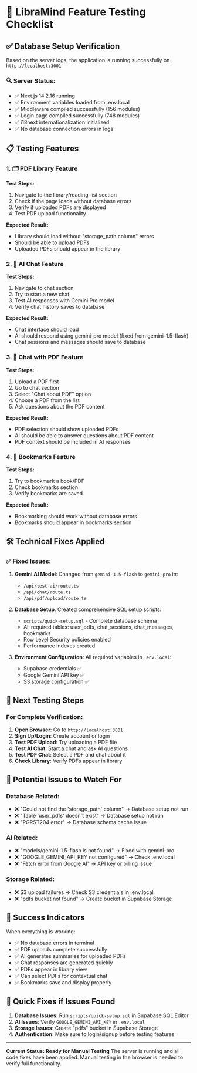 # 🚀 LibraMind Feature Testing Checklist

## ✅ Database Setup Verification

Based on the server logs, the application is running successfully on `http://localhost:3001`

### 🔍 Server Status: 
- ✅ Next.js 14.2.16 running
- ✅ Environment variables loaded from .env.local
- ✅ Middleware compiled successfully (156 modules)
- ✅ Login page compiled successfully (748 modules)
- ✅ i18next internationalization initialized
- ✅ No database connection errors in logs

## 📋 Testing Features

### 1. 🗂️ PDF Library Feature
**Test Steps:**
1. Navigate to the library/reading-list section
2. Check if the page loads without database errors
3. Verify if uploaded PDFs are displayed
4. Test PDF upload functionality

**Expected Result:** 
- Library should load without "storage_path column" errors
- Should be able to upload PDFs
- Uploaded PDFs should appear in the library

### 2. 🤖 AI Chat Feature  
**Test Steps:**
1. Navigate to chat section
2. Try to start a new chat
3. Test AI responses with Gemini Pro model
4. Verify chat history saves to database

**Expected Result:**
- Chat interface should load
- AI should respond using gemini-pro model (fixed from gemini-1.5-flash)
- Chat sessions and messages should save to database

### 3. 📖 Chat with PDF Feature
**Test Steps:**
1. Upload a PDF first
2. Go to chat section
3. Select "Chat about PDF" option
4. Choose a PDF from the list
5. Ask questions about the PDF content

**Expected Result:**
- PDF selection should show uploaded PDFs
- AI should be able to answer questions about PDF content
- PDF context should be included in AI responses

### 4. 🔖 Bookmarks Feature
**Test Steps:**
1. Try to bookmark a book/PDF
2. Check bookmarks section
3. Verify bookmarks are saved

**Expected Result:**
- Bookmarking should work without database errors
- Bookmarks should appear in bookmarks section

## 🛠️ Technical Fixes Applied

### ✅ Fixed Issues:
1. **Gemini AI Model**: Changed from `gemini-1.5-flash` to `gemini-pro` in:
   - `/api/test-ai/route.ts`
   - `/api/chat/route.ts` 
   - `/api/pdf/upload/route.ts`

2. **Database Setup**: Created comprehensive SQL setup scripts:
   - `scripts/quick-setup.sql` - Complete database schema
   - All required tables: user_pdfs, chat_sessions, chat_messages, bookmarks
   - Row Level Security policies enabled
   - Performance indexes created

3. **Environment Configuration**: All required variables in `.env.local`:
   - Supabase credentials ✅
   - Google Gemini API key ✅
   - S3 storage configuration ✅

## 🎯 Next Testing Steps

### For Complete Verification:
1. **Open Browser**: Go to `http://localhost:3001`
2. **Sign Up/Login**: Create account or login
3. **Test PDF Upload**: Try uploading a PDF file
4. **Test AI Chat**: Start a chat and ask AI questions
5. **Test PDF Chat**: Select a PDF and chat about it
6. **Check Library**: Verify PDFs appear in library

## 🚨 Potential Issues to Watch For

### Database Related:
- ❌ "Could not find the 'storage_path' column" → Database setup not run
- ❌ "Table 'user_pdfs' doesn't exist" → Database setup not run
- ❌ "PGRST204 error" → Database schema cache issue

### AI Related:  
- ❌ "models/gemini-1.5-flash is not found" → Fixed with gemini-pro
- ❌ "GOOGLE_GEMINI_API_KEY not configured" → Check .env.local
- ❌ "Fetch error from Google AI" → API key or billing issue

### Storage Related:
- ❌ S3 upload failures → Check S3 credentials in .env.local
- ❌ "pdfs bucket not found" → Create bucket in Supabase Storage

## 🎉 Success Indicators

When everything is working:
- ✅ No database errors in terminal
- ✅ PDF uploads complete successfully 
- ✅ AI generates summaries for uploaded PDFs
- ✅ Chat responses are generated quickly
- ✅ PDFs appear in library view
- ✅ Can select PDFs for contextual chat
- ✅ Bookmarks save and display properly

## 🔧 Quick Fixes if Issues Found

1. **Database Issues**: Run `scripts/quick-setup.sql` in Supabase SQL Editor
2. **AI Issues**: Verify `GOOGLE_GEMINI_API_KEY` in `.env.local`
3. **Storage Issues**: Create "pdfs" bucket in Supabase Storage
4. **Authentication**: Make sure to login/signup before testing features

---

**Current Status: Ready for Manual Testing**
The server is running and all code fixes have been applied. Manual testing in the browser is needed to verify full functionality.